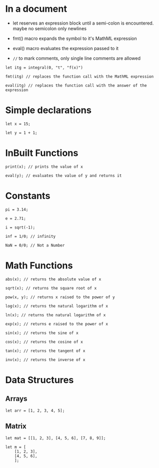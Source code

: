 # In a document

- let reserves an expression block until a semi-colon is encountered.
maybe no semicolon only newlines

- fmt() macro expands the symbol to it's MathML expression

- eval() macro evaluates the expression passed to it

- `//` to mark comments, only single line comments are allowed

```
let itg = integral(0, "t", "f(x)")

fmt(itg) // replaces the function call with the MathML expression

eval(itg) // replaces the function call with the answer of the expression
```

# Simple declarations

```
let x = 15;

let y = 1 + 1;
```

# InBuilt Functions

```
print(x); // prints the value of x

eval(y); // evaluates the value of y and returns it
```

# Constants

```
pi = 3.14;

e = 2.71;

i = sqrt(-1);

inf = 1/0; // infinity

NaN = 0/0; // Not a Number
```

# Math Functions

```
abs(x); // returns the absolute value of x

sqrt(x); // returns the square root of x

pow(x, y); // returns x raised to the power of y

log(x); // returns the natural logarithm of x

ln(x); // returns the natural logarithm of x

exp(x); // returns e raised to the power of x

sin(x); // returns the sine of x

cos(x); // returns the cosine of x

tan(x); // returns the tangent of x

inv(x); // returns the inverse of x

```


# Data Structures

## Arrays 
``` 
let arr = [1, 2, 3, 4, 5];
``` 

## Matrix
```
let mat = [[1, 2, 3], [4, 5, 6], [7, 8, 9]];

let m = [
    [1, 2, 3],
    [4, 5, 6],
    ];
```



